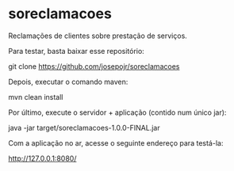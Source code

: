 # soreclamacoes
Reclamações de clientes sobre prestação de serviços.

Para testar, basta baixar esse repositório:

git clone https://github.com/josepojr/soreclamacoes

Depois, executar o comando maven:

mvn clean install

Por último, execute o servidor + aplicação (contido num único jar):

java -jar target/soreclamacoes-1.0.0-FINAL.jar

Com a aplicação no ar, acesse o seguinte endereço para testá-la:

http://127.0.0.1:8080/

